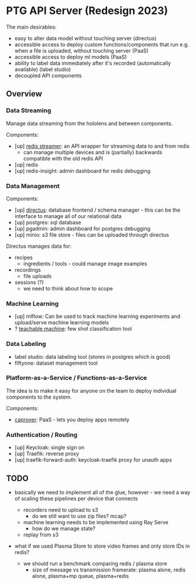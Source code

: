 # PTG API Server (Redesign 2023)

The main desirables:
 - easy to alter data model without touching server (directus)
 - accessible access to deploy custom functions/components that run e.g. when a file is uploaded, without touching server (PaaS)
 - accessible access to deploy ml models (PaaS)
 - ability to label data immediately after it's recorded (automatically available) (label studio)
 - decoupled API components



## Overview

### Data Streaming

Manage data streaming from the hololens and between components.

Components:
 - [up] [redis streamer](https://github.com/VIDA-NYU/redis-streamer): an API wrapper for streaming data to and from redis
    - can manage multiple devices and is (partially) backwards compatible with the old redis API
 - [up] redis
 - [up] redis-insight: admin dashboard for redis debugging

### Data Management

Components:
 - [up] [directus](https://directus.io/): database frontend / schema manager - this can be the interface to manage all of our relational data
 - [up] postgres: sql database
 - [up] pgadmin: admin dashboard for postgres debugging
 - [up] minio: s3 file store - files can be uploaded through directus

Directus manages data for:
 - recipes
    - ingredients / tools - could manage image examples
 - recordings
    - file uploads
 - sessions (?)
    - we need to think about how to scope

### Machine Learning

 - [up] mlflow: Can be used to track machine learning experiments and upload/serve machine learning models
 - ? [teachable machine](https://github.com/googlecreativelab/teachablemachine-community): few shot classification tool

### Data Labeling

 - label studio: data labeling tool (stores in postgres which is good)
 - fiftyone: dataset management tool

### Platform-as-a-Service / Functions-as-a-Service

The idea is to make it easy for anyone on the team to deploy individual components to the system.

Components:
 - [caprover](https://caprover.com/): PaaS - lets you deploy apps remotely
 
<!-- Our Options:
 - PaaS: this is a super-set of FaaS (FaaS can be a certain container image on PaaS) - basically each function would need to use FastAPI
    - [caprover](https://caprover.com/) - has both GUI and CLI
        - two issues - no SSO support
    - [coolify](https://coolify.io/) - looks to be only GUI - I don't see CLI. Otherwise it looks nice
 - FaaS: this is if we want to restrict to only event-driven serverless functions
    - nuclio

I'm thinking caprover so we have the flexibility to pivot approaches down the road. -->

### Authentication / Routing

 - [up] Keycloak: single sign on
 - [up] Traefik: reverse proxy
 - [up] traefik-forward-auth: keycloak-traefik proxy for unauth apps


## TODO

 - basically we need to implement all of the glue, however - we need a way of scaling these pipelines per device that connects
    - recorders need to upload to s3
        - do we still want to use zip files? mcap?
    - machine learning needs to be implemented using Ray Serve
        - how do we manage state?
    - replay from s3

 - what if we used Plasma Store to store video frames and only store IDs in redis?
    - we should run a benchmark comparing redis / plasma store
        - size of message vs transmission framerate: plasma alone, redis alone, plasma+mp queue, plasma+redis
